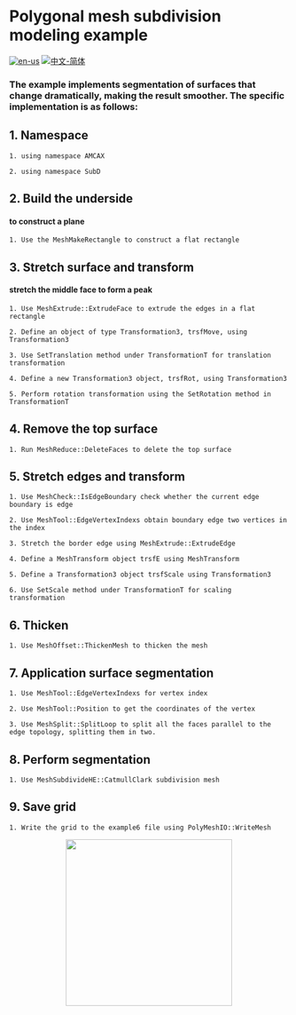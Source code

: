 # Polygonal mesh subdivision modeling example

[![en-us](https://img.shields.io/badge/en-us-yellow.svg)](./README.md) [![中文-简体](https://img.shields.io/badge/%E4%B8%AD%E6%96%87-%E7%AE%80%E4%BD%93-red.svg)](./README.zh_cn.md)

### The example implements segmentation of surfaces that change dramatically, making the result smoother. The specific implementation is as follows:


## 1. Namespace


	1. using namespace AMCAX

	2. using namespace SubD

## 2. Build the underside

#### to construct a plane
	1. Use the MeshMakeRectangle to construct a flat rectangle

## 3. Stretch surface and transform

#### stretch the middle face to form a peak

	1. Use MeshExtrude::ExtrudeFace to extrude the edges in a flat rectangle

	2. Define an object of type Transformation3, trsfMove, using Transformation3

	3. Use SetTranslation method under TransformationT for translation transformation

	4. Define a new Transformation3 object, trsfRot, using Transformation3

	5. Perform rotation transformation using the SetRotation method in TransformationT

## 4. Remove the top surface

	1. Run MeshReduce::DeleteFaces to delete the top surface

## 5. Stretch edges and transform

	1. Use MeshCheck::IsEdgeBoundary check whether the current edge boundary is edge 

	2. Use MeshTool::EdgeVertexIndexs obtain boundary edge two vertices in the index

	3. Stretch the border edge using MeshExtrude::ExtrudeEdge

	4. Define a MeshTransform object trsfE using MeshTransform

	5. Define a Transformation3 object trsfScale using Transformation3

	6. Use SetScale method under TransformationT for scaling transformation

## 6. Thicken

	1. Use MeshOffset::ThickenMesh to thicken the mesh

## 7. Application surface segmentation

	1. Use MeshTool::EdgeVertexIndexs for vertex index

	2. Use MeshTool::Position to get the coordinates of the vertex

	3. Use MeshSplit::SplitLoop to split all the faces parallel to the edge topology, splitting them in two.

## 8. Perform segmentation

	1. Use MeshSubdivideHE::CatmullClark subdivision mesh


## 9. Save grid

	1. Write the grid to the example6 file using PolyMeshIO::WriteMesh

<div align = center><img src="https://s2.loli.net/2024/09/30/3p6xesQGzENXBtw.png" width="300" height="300">